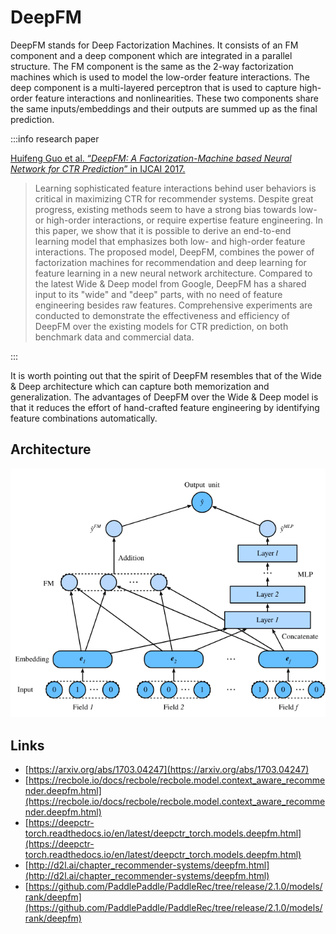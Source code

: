 # DeepFM

DeepFM stands for Deep Factorization Machines. It consists of an FM component and a deep component which are integrated in a parallel structure. The FM component is the same as the 2-way factorization machines which is used to model the low-order feature interactions. The deep component is a multi-layered perceptron that is used to capture high-order feature interactions and nonlinearities. These two components share the same inputs/embeddings and their outputs are summed up as the final prediction.

:::info research paper

[Huifeng Guo et al. “*DeepFM: A Factorization-Machine based Neural Network for CTR Prediction*” in IJCAI 2017.](https://arxiv.org/abs/1703.04247)

> Learning sophisticated feature interactions behind user behaviors is critical in maximizing CTR for recommender systems. Despite great progress, existing methods seem to have a strong bias towards low- or high-order interactions, or require expertise feature engineering. In this paper, we show that it is possible to derive an end-to-end learning model that emphasizes both low- and high-order feature interactions. The proposed model, DeepFM, combines the power of factorization machines for recommendation and deep learning for feature learning in a new neural network architecture. Compared to the latest Wide \& Deep model from Google, DeepFM has a shared input to its "wide" and "deep" parts, with no need of feature engineering besides raw features. Comprehensive experiments are conducted to demonstrate the effectiveness and efficiency of DeepFM over the existing models for CTR prediction, on both benchmark data and commercial data.
> 

:::

It is worth pointing out that the spirit of DeepFM resembles that of the Wide & Deep architecture which can capture both memorization and generalization. The advantages of DeepFM over the Wide & Deep model is that it reduces the effort of hand-crafted feature engineering by identifying feature combinations automatically.

## Architecture

![/img/content-models-raw-mp1-deepfm-untitled.png](/img/content-models-raw-mp1-deepfm-untitled.png)

## Links

- [https://arxiv.org/abs/1703.04247](https://arxiv.org/abs/1703.04247)
- [https://recbole.io/docs/recbole/recbole.model.context_aware_recommender.deepfm.html](https://recbole.io/docs/recbole/recbole.model.context_aware_recommender.deepfm.html)
- [https://deepctr-torch.readthedocs.io/en/latest/deepctr_torch.models.deepfm.html](https://deepctr-torch.readthedocs.io/en/latest/deepctr_torch.models.deepfm.html)
- [http://d2l.ai/chapter_recommender-systems/deepfm.html](http://d2l.ai/chapter_recommender-systems/deepfm.html)
- [https://github.com/PaddlePaddle/PaddleRec/tree/release/2.1.0/models/rank/deepfm](https://github.com/PaddlePaddle/PaddleRec/tree/release/2.1.0/models/rank/deepfm)